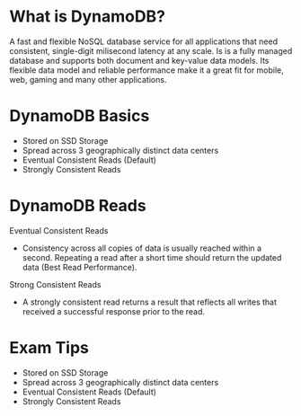 # What is DynamoDB?
A fast and flexible NoSQL database service for all applications that need consistent, single-digit milisecond latency at any scale. Is is a fully managed database and supports both document and key-value data models. Its flexible data model and reliable performance make it a great fit for mobile, web, gaming and many other applications.

# DynamoDB Basics
* Stored on SSD Storage
* Spread across 3 geographically distinct data centers
* Eventual Consistent Reads (Default)
* Strongly Consistent Reads

# DynamoDB Reads
Eventual Consistent Reads
* Consistency across all copies of data is usually reached within a second. Repeating a read after a short time should return the updated data (Best Read Performance).

Strong Consistent Reads
* A strongly consistent read returns a result that reflects all writes that received a successful response prior to the read.

# Exam Tips
* Stored on SSD Storage
* Spread across 3 geographically distinct data centers
* Eventual Consistent Reads (Default)
* Strongly Consistent Reads
